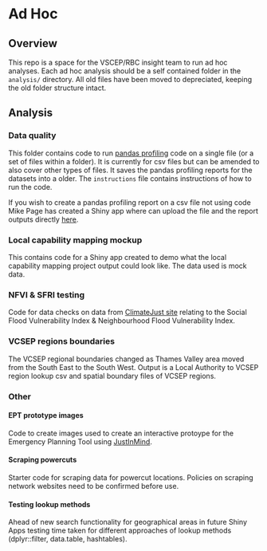 # Ad Hoc 

## Overview
This repo is a space for the VSCEP/RBC insight team to run ad hoc analyses. Each ad hoc analysis should be a self contained folder in the `analysis/` directory. All old files have been moved to depreciated, keeping the old folder structure intact.


## Analysis

### Data quality

This folder contains code to run [pandas profiling](https://pandas-profiling.ydata.ai/docs/master/index.html) code on a single file (or a set of files within a folder). It is currently for csv files but can be amended to also cover other types of files. It saves the pandas profiling reports for the datasets into a older. The `instructions` file contains instructions of how to run the code. 

If you wish to create a pandas profiling report on a csv file not using code Mike Page has created a Shiny app where can upload the file and the report outputs directly [here](https://github.com/MikeJohnPage/shiny-panda). 

### Local capability mapping mockup 

This contains code for a Shiny app created to demo what the local capability mapping project output could look like. The data used is mock data. 

### NFVI & SFRI testing
Code for data checks on data from [ClimateJust site](https://www.climatejust.org.uk/map) relating to the Social Flood Vulnerability Index & Neighbourhood Flood Vulnerability Index.  

### VCSEP regions boundaries

The VCSEP regional boundaries changed as Thames Valley area moved from the South East to the South West. Output is a Local Authority to VCSEP region lookup csv and spatial boundary files of VCSEP regions. 

### Other

#### EPT prototype images

Code to create images used to create an interactive protoype for the Emergency Planning Tool using [JustInMind](https://www.justinmind.com/). 

#### Scraping powercuts

Starter code for scraping data for powercut locations. Policies on scraping network websites need to be confirmed before use.  

#### Testing lookup methods

Ahead of new search functionality for geographical areas in future Shiny Apps testing time taken for different approaches of lookup methods (dplyr::filter, data.table, hashtables). 